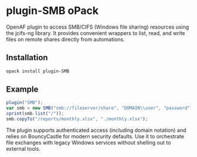 # plugin-SMB oPack

OpenAF plugin to access SMB/CIFS (Windows file sharing) resources using the jcifs-ng library. It provides convenient wrappers to
list, read, and write files on remote shares directly from automations.

## Installation

```bash
opack install plugin-SMB
```

## Example

```javascript
plugin("SMB");
var smb = new SMB("smb://fileserver/share", "DOMAIN\\user", "password");
cprint(smb.list("/"));
smb.copyTo("/reports/monthly.xlsx", "./monthly.xlsx");
```

The plugin supports authenticated access (including domain notation) and relies on BouncyCastle for modern security defaults. Use
it to orchestrate file exchanges with legacy Windows services without shelling out to external tools.
